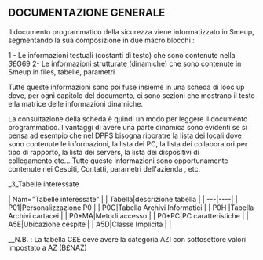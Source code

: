 ## DOCUMENTAZIONE GENERALE

Il documento programmatico della sicurezza viene informatizzato in Smeup, segmentando la sua composizione in due macro blocchi : 	

1 - Le informazioni testuali (costanti di testo) che sono contenute nella _3_£G69
2- Le informazioni strutturate (dinamiche) che sono contenute in Smeup in files, tabelle, parametri

Tutte queste informazioni sono poi fuse insieme in una scheda di looc up dove, per ogni capitolo del documento, ci sono sezioni che mostrano il testo e la matrice delle informazioni dinamiche.

La consultazione della scheda è quindi un modo per leggere il documento programmatico.
I vantaggi di avere una parte dinamica sono evidenti se si pensa ad esempio che nel DPPS bisogna riporatre la lista dei locali dove sono contenute le informazioni, la lista dei PC, la lista dei collaboratori per tipo di rapporto, la lista dei servers, la lista dei dispositivi di collegamento,etc...
Tutte queste informazioni sono opportunamente contenute nei Cespiti, Contatti, parametri dell'azienda , etc.

_3_Tabelle interessate

|  Nam="Tabelle interessate" |
| Tabella|descrizione tabella |
| ---|----|
| P01|Personalizzazione P0 |
| P0G|Tabella Archivi Informatici	 |
| P0H |Tabella Archivi cartacei	 |
| P0\*MA|Metodi accesso	 |
| P0\*PC|PC caratteristiche	 |
| A5E|Ubicazione cespite	 |
| A5D|Classe Implicita	 |
| 


__N.B. :  La tabella C£E deve avere la categoria AZI con sottosettore valori impostato a AZ (B£NAZ) 


